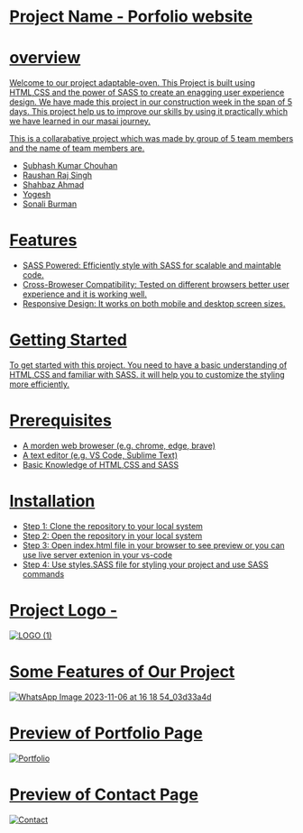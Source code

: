
# <a href="https://6547cf56e8bd086e460e9ec2--rainbow-donut-3d79d2.netlify.app/">Project Name - Porfolio website

# overview
Welcome to our project adaptable-oven. This Project is built using HTML,CSS and the power of SASS to create an enagging user experience design. We have made this project in our construction week in the span of 5 days. This project help us to improve our skills by using it practically which we have learned in our masai journey.

This is a collarabative project which was made by group of 5 team members and the name of team members are.
* Subhash Kumar Chouhan
* Raushan Raj Singh
* Shahbaz Ahmad
* Yogesh
* Sonali Burman

# Features
* SASS Powered: Efficiently style with SASS for scalable and maintable code.
* Cross-Broweser Compatibility: Tested on different browsers better user experience and it is working well.
* Responsive Design: It works on both mobile and desktop screen sizes.

# Getting Started 
To get started with this project. You need to have a basic understanding of HTML,CSS and familiar with SASS. it will help you to customize the styling more efficiently.
# Prerequisites
* A morden web broweser (e.g. chrome, edge, brave)
* A text editor (e.g. VS Code, Sublime Text)
* Basic Knowledge of HTML,CSS and SASS
# Installation
* Step 1: Clone the repository to your local system
* Step 2: Open the repository in your local system
* Step 3: Open index.html file in your browser to see preview or you can use live server extenion in your vs-code
* Step 4: Use styles.SASS file for styling your project and use SASS commands

# Project Logo -
![LOGO (1)](https://github.com/Skchouhan753/CW-Project-WEB204/assets/104707355/51c25c43-3c19-4269-9e1f-19153cc2191e)
# Some Features of Our Project
![WhatsApp Image 2023-11-06 at 16 18 54_03d33a4d](https://github.com/Skchouhan753/CW-Project-WEB204/assets/104707355/29b69082-0f13-4a51-89bf-0c9f2dedc027)

# Preview of Portfolio Page
![Portfolio](https://github.com/Skchouhan753/CW-Project-WEB204/assets/104707355/f86bb066-7b8d-4f87-a21e-48da371fb3a9)

# Preview of Contact Page
![Contact](https://github.com/Skchouhan753/CW-Project-WEB204/assets/104707355/cf9db44b-ccdd-4010-82a2-143d6440beff)

